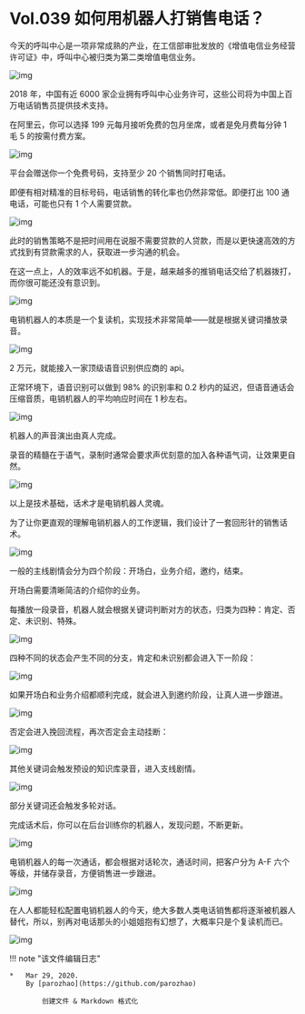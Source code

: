 # Vol.039 如何用机器人打销售电话？
今天的呼叫中心是一项非常成熟的产业，在工信部审批发放的《增值电信业务经营许可证》中，呼叫中心被归类为第二类增值电信业务。

![img](https://mmbiz.qpic.cn/mmbiz_gif/U6yRaDu1NaYxaBecU69elAIQnehqyI8zCRWCakANz9zZ2LQ6mwA71of625aKT02piaTLUPFZRWykUhPia1VFNfuw/640?wx_fmt=gif&tp=webp&wxfrom=5&wx_lazy=1)

2018 年，中国有近 6000 家企业拥有呼叫中心业务许可，这些公司将为中国上百万电话销售员提供技术支持。

在阿里云，你可以选择 199 元每月接听免费的包月坐席，或者是免月费每分钟 1 毛 5 的按需付费方案。

![img](https://mmbiz.qpic.cn/mmbiz_png/U6yRaDu1NaYxaBecU69elAIQnehqyI8zzq8a1ia8nXD0KC40SHTJCA8SXSzpxvx0UXXr6zlUgaxyxtk9p1nyFUw/640?wx_fmt=png&tp=webp&wxfrom=5&wx_lazy=1&wx_co=1)

平台会赠送你一个免费号码，支持至少 20 个销售同时打电话。

即便有相对精准的目标号码，电话销售的转化率也仍然非常低。即便打出 100 通电话，可能也只有 1 个人需要贷款。

![img](https://mmbiz.qpic.cn/mmbiz_gif/U6yRaDu1NaYxaBecU69elAIQnehqyI8zno5VcwicvFoYHrDUM7pFHdR200ic4GPkQ4AkP5Jv9kGm576xfriczreyw/640?wx_fmt=gif&tp=webp&wxfrom=5&wx_lazy=1)

此时的销售策略不是把时间用在说服不需要贷款的人贷款，而是以更快速高效的方式找到有贷款需求的人，获取进一步沟通的机会。

在这一点上，人的效率远不如机器。于是，越来越多的推销电话交给了机器拨打，而你很可能还没有意识到。

![img](https://mmbiz.qpic.cn/mmbiz_gif/U6yRaDu1NaYxaBecU69elAIQnehqyI8zApyqpaXAaLOVvCO0Sx6n7RjRicVn2GpicSO1WIhZPicN2yyqlWVUDZ2Vg/640?wx_fmt=gif&tp=webp&wxfrom=5&wx_lazy=1)

电销机器人的本质是一个复读机，实现技术非常简单——就是根据关键词播放录音。

![img](https://mmbiz.qpic.cn/mmbiz_gif/U6yRaDu1NaYxaBecU69elAIQnehqyI8zpBTRgj4FRLqgqI5uErcchK7XCkic0rnNc0S7VrKiacpJo8TZUWU7icWFA/640?wx_fmt=gif&tp=webp&wxfrom=5&wx_lazy=1)

2 万元，就能接入一家顶级语音识别供应商的 api。

正常环境下，语音识别可以做到 98% 的识别率和 0.2 秒内的延迟，但语音通话会压缩音质，电销机器人的平均响应时间在 1 秒左右。

![img](https://mmbiz.qpic.cn/mmbiz_png/U6yRaDu1NaYxaBecU69elAIQnehqyI8zxvTpTtRia737MtdWwdFPIQN81FzHBlcjOazWAw8jSnnuUkZ1EvLJeVA/640?wx_fmt=png&tp=webp&wxfrom=5&wx_lazy=1&wx_co=1)

机器人的声音演出由真人完成。

录音的精髓在于语气，录制时通常会要求声优刻意的加入各种语气词，让效果更自然。

![img](https://mmbiz.qpic.cn/mmbiz_gif/U6yRaDu1NaYxaBecU69elAIQnehqyI8zWZWMuM1TUX8lWjU8pLQqYosxtOf5wGhsbpiaibKwicyKG7tk4ickKicZBNw/640?wx_fmt=gif&tp=webp&wxfrom=5&wx_lazy=1)

以上是技术基础，话术才是电销机器人灵魂。

为了让你更直观的理解电销机器人的工作逻辑，我们设计了一套回形针的销售话术。

![img](https://mmbiz.qpic.cn/mmbiz_gif/U6yRaDu1NaYxaBecU69elAIQnehqyI8zGtiaHZyzX93k9grqRfYFSMgdOF0FN3vibYVaGoK4yf4usgQgMBo1Vzgw/640?wx_fmt=gif&tp=webp&wxfrom=5&wx_lazy=1)

一般的主线剧情会分为四个阶段：开场白，业务介绍，邀约，结束。

开场白需要清晰简洁的介绍你的业务。

每播放一段录音，机器人就会根据关键词判断对方的状态，归类为四种：肯定、否定、未识别、特殊。

![img](https://mmbiz.qpic.cn/mmbiz_gif/U6yRaDu1NaYxaBecU69elAIQnehqyI8zMy7o33kyGqQ7Js8xiaicJJSHiaK2cQAZ6qIDv00AYGWhqOU2ZYbqDq3Iw/640?wx_fmt=gif&tp=webp&wxfrom=5&wx_lazy=1)

四种不同的状态会产生不同的分支，肯定和未识别都会进入下一阶段：

![img](https://mmbiz.qpic.cn/mmbiz_gif/U6yRaDu1NaYxaBecU69elAIQnehqyI8zEuBz80k9JEA7HIaWaiaeTwdDE5ZLCsqd4QDZCDV3fQicrfKhxrRDAryQ/640?wx_fmt=gif&tp=webp&wxfrom=5&wx_lazy=1)

如果开场白和业务介绍都顺利完成，就会进入到邀约阶段，让真人进一步跟进。

![img](https://mmbiz.qpic.cn/mmbiz_gif/U6yRaDu1NaYxaBecU69elAIQnehqyI8zUnvKNao6hWiaspS1XNibmFEq350sTk9rEHBEaJicAdqkeD3UBLfiaIImsw/640?wx_fmt=gif&tp=webp&wxfrom=5&wx_lazy=1)

否定会进入挽回流程，再次否定会主动挂断：

![img](https://mmbiz.qpic.cn/mmbiz_gif/U6yRaDu1NaYxaBecU69elAIQnehqyI8zFasewA3fgTme0uwCLc6ibdVOEGN5KOaA611ILpONUMp585CICsEccAg/640?wx_fmt=gif&tp=webp&wxfrom=5&wx_lazy=1)

其他关键词会触发预设的知识库录音，进入支线剧情。

![img](https://mmbiz.qpic.cn/mmbiz_gif/U6yRaDu1NaYxaBecU69elAIQnehqyI8zMePwsh5IU63lrAqibFl7zCroP6IE9DX4zTUCCv1Y2Jnra98CibvLH7dA/640?wx_fmt=gif&tp=webp&wxfrom=5&wx_lazy=1)

部分关键词还会触发多轮对话。

完成话术后，你可以在后台训练你的机器人，发现问题，不断更新。

![img](https://mmbiz.qpic.cn/mmbiz_gif/U6yRaDu1NaYxaBecU69elAIQnehqyI8zGnNFHOhhaovGUEAaVRTicibtP8ogwmGXU8dCUZZQ3OHGx8WcdicEtsdGA/640?wx_fmt=gif&tp=webp&wxfrom=5&wx_lazy=1)

电销机器人的每一次通话，都会根据对话轮次，通话时间，把客户分为 A-F 六个等级，并储存录音，方便销售进一步跟进。

![img](https://mmbiz.qpic.cn/mmbiz_gif/U6yRaDu1NaYxaBecU69elAIQnehqyI8zrZpK9ShibChHlXiadYW9RClycfibeqqAqGRuAYzzV4y7A4vYy7rCyMJSA/640?wx_fmt=gif&tp=webp&wxfrom=5&wx_lazy=1)

在人人都能轻松配置电销机器人的今天，绝大多数人类电话销售都将逐渐被机器人替代，所以，别再对电话那头的小姐姐抱有幻想了，大概率只是个复读机而已。

![img](https://mmbiz.qpic.cn/mmbiz_gif/U6yRaDu1NaYxaBecU69elAIQnehqyI8zgMn0PYkYVKts50eib9ZibuzXB2RxIPy5zwP51lBIvGBQlWsI2aFdtqgQ/640?wx_fmt=gif&tp=webp&wxfrom=5&wx_lazy=1)

!!! note "该文件编辑日志"

	* 	Mar 29, 2020.
		By [parozhao](https://github.com/parozhao)
	
			创建文件 & Markdown 格式化
